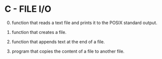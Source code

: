 # C - FILE I/O

0.  function that reads a text file and prints it to the POSIX standard output.

1. function that creates a file.

2. function that appends text at the end of a file.

3. program that copies the content of a file to another file.

